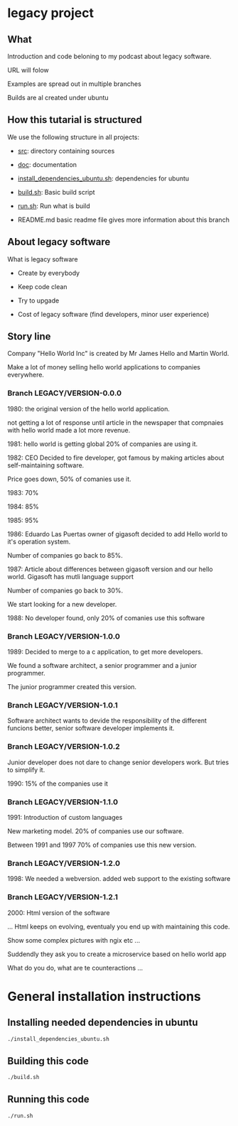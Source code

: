 # legacy project

## What

Introduction and code beloning to my podcast about legacy software.

URL will folow

Examples are spread out in multiple branches

Builds are al created under ubuntu

## How this tutarial is structured

We use the following structure in all projects:


  + [src](src/reedme.md): directory containing sources

  + [doc](doc/README.md): documentation

  + [install_dependencies_ubuntu.sh](install_dependencies_ubuntu.sh): dependencies for ubuntu
  
  + [build.sh](build.sh): Basic build script

  + [run.sh](run.sh): Run what is build
   
  + README.md basic readme file gives more information about this branch


## About legacy software

What is legacy software

- Create by everybody

- Keep code clean

- Try to upgade

- Cost of legacy software (find developers, minor user experience)

## Story line

Company "Hello World Inc" is created by Mr James Hello and Martin World.

Make a lot of money selling hello world applications to companies everywhere.

### Branch LEGACY/VERSION-0.0.0 

1980: the original version of the hello world application.

not getting a lot of response until article in the newspaper that compnaies with hello world made a lot more revenue.

1981: hello world is getting global 20% of companies are using it.

1982: CEO Decided to fire developer, got famous by making articles about self-maintaining software.

Price goes down, 50% of comanies use it.

1983: 70% 

1984: 85%

1985: 95%

1986: Eduardo Las Puertas owner of gigasoft decided to add Hello world to it's operation system.

Number of companies go back to 85%.

1987: Article about differences between gigasoft version and our hello world. Gigasoft has mutli language support

Number of companies go back to 30%.

We start looking for a new developer.

1988: No developer found, only 20% of comanies use this software

### Branch LEGACY/VERSION-1.0.0

1989: Decided to merge to a c application, to get more developers.

We found a software architect, a senior programmer and a junior programmer.

The junior programmer created this version.

### Branch LEGACY/VERSION-1.0.1

Software architect wants to devide the responsibility of the different funcions better, senior software developer implements it.

### Branch LEGACY/VERSION-1.0.2

Junior developer does not dare to change senior developers work. But tries to simplify it.

1990: 15% of the companies use it

### Branch  LEGACY/VERSION-1.1.0

1991: Introduction of custom languages

New marketing model. 20% of companies use our software.

Between 1991 and 1997 70% of companies use this new version.

### Branch LEGACY/VERSION-1.2.0

1998: We needed a webversion. added web support to the existing software

### Branch LEGACY/VERSION-1.2.1

2000: Html version of the software

... Html keeps on evolving, eventualy you end up with maintaining this code.

Show some complex pictures with ngix etc ...

Suddendly they ask you to create a microservice based on hello world app

What do you do, what are te counteractions ...

# General installation instructions

## Installing needed dependencies in ubuntu

```bash
./install_dependencies_ubuntu.sh
```

## Building this code


```bash
./build.sh
```

## Running this code

```bash
./run.sh
```


